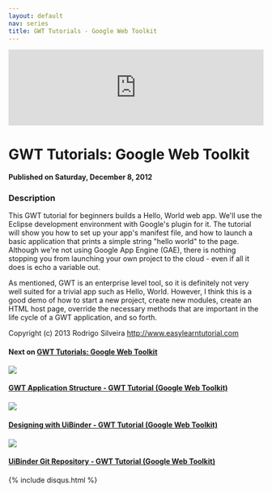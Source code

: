 ```yaml
---
layout: default
nav: series
title: GWT Tutorials - Google Web Toolkit
---
```


<div class="container">
    <div class="row mt grid">
        <div class="mt"></div>
        <div class="row" style="margin-bottom: 20px;">
            <div class="col-sm-push-1 col-sm-10 col-md-push-2 col-md-8">
                <div class="video-container">
                    <iframe width="100%" src="https://www.youtube.com/embed/0MjQg9Mssqw" frameborder="0" allowfullscreen></iframe>
                </div>
            </div>
            <div class="clearfix"></div>
            <div class="col-md-8">
                <h1>GWT Tutorials: Google Web Toolkit</h1>
                <h4>Published on Saturday, December 8, 2012</h4>
                <h3>Description</h3>
                <p>This GWT tutorial for beginners builds a Hello, World web app. We'll use the Eclipse development environment with Google's plugin for it. The tutorial will show you how to set up your app's manifest file, and how to launch a basic application that prints a simple string "hello world" to the page. Although we're not using Google App Engine (GAE), there is nothing stopping you from launching your own project to the cloud - even if all it does is echo a variable out.

As mentioned, GWT is an enterprise level tool, so it is definitely not very well suited for a trivial app such as Hello, World. However, I think this is a good demo of how to start a new project, create new modules, create an HTML host page, override the necessary methods that are important in the life cycle of a GWT application, and so forth.

Copyright (c) 2013 Rodrigo Silveira http://www.easylearntutorial.com</p>
            </div>
            <div class="col-md-4">
                <h4>Next on <a href="/series/gwt-tutorials-google-web-toolkit">GWT Tutorials: Google Web Toolkit</a></h4><div class="row" style="margin-bottom: 20px">
            <div class="col-md-6">
                <a href="/series/gwt-tutorials-google-web-toolkit/gwt-application-structure-gwt-tutorial-google-web-toolkit-">
                    <img src="/img/blank.gif" data-echo="https://i.ytimg.com/vi/5i3ZoJKLR78/hqdefault.jpg" class="img-responsive" />
                </a>
            </div>
            <div class="col-md-6">
                <h4>
                    <a href="/series/gwt-tutorials-google-web-toolkit/gwt-application-structure-gwt-tutorial-google-web-toolkit-">GWT Application Structure - GWT Tutorial (Google Web Toolkit)</a>
                </h4>
            </div>
        </div><div class="row" style="margin-bottom: 20px">
            <div class="col-md-6">
                <a href="/series/gwt-tutorials-google-web-toolkit/designing-with-uibinder-gwt-tutorial-google-web-toolkit-">
                    <img src="/img/blank.gif" data-echo="https://i.ytimg.com/vi/ddeFZ_Cu6dY/hqdefault.jpg" class="img-responsive" />
                </a>
            </div>
            <div class="col-md-6">
                <h4>
                    <a href="/series/gwt-tutorials-google-web-toolkit/designing-with-uibinder-gwt-tutorial-google-web-toolkit-">Designing with UiBinder - GWT Tutorial (Google Web Toolkit)</a>
                </h4>
            </div>
        </div><div class="row" style="margin-bottom: 20px">
            <div class="col-md-6">
                <a href="/series/gwt-tutorials-google-web-toolkit/uibinder-git-repository-gwt-tutorial-google-web-toolkit-">
                    <img src="/img/blank.gif" data-echo="https://i.ytimg.com/vi/dCx3xVC4fPE/hqdefault.jpg" class="img-responsive" />
                </a>
            </div>
            <div class="col-md-6">
                <h4>
                    <a href="/series/gwt-tutorials-google-web-toolkit/uibinder-git-repository-gwt-tutorial-google-web-toolkit-">UiBinder Git Repository - GWT Tutorial (Google Web Toolkit)</a>
                </h4>
            </div>
        </div>
            </div>
            <div class="col-md-8">
                {% include disqus.html %}
            </div>
        </div>
    </div>
    <div class="row mt grid"></div>
</div>
